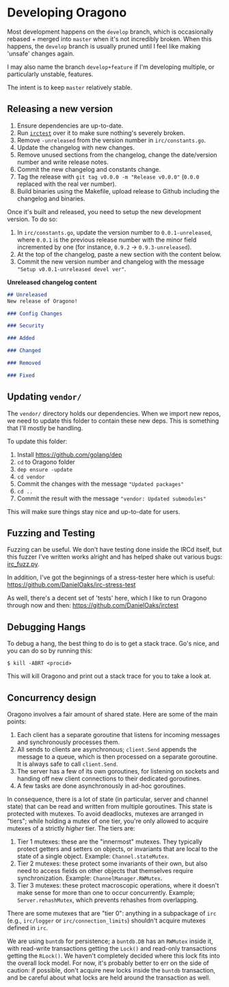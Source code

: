 # Developing Oragono

Most development happens on the `develop` branch, which is occasionally rebased + merged into `master` when it's not incredibly broken. When this happens, the `develop` branch is usually pruned until I feel like making 'unsafe' changes again.

I may also name the branch `develop+feature` if I'm developing multiple, or particularly unstable, features.

The intent is to keep `master` relatively stable.


## Releasing a new version

1. Ensure dependencies are up-to-date.
2. Run [`irctest`]() over it to make sure nothing's severely broken.
3. Remove `-unreleased` from the version number in `irc/constants.go`.
4. Update the changelog with new changes.
5. Remove unused sections from the changelog, change the date/version number and write release notes.
6. Commit the new changelog and constants change.
7. Tag the release with `git tag v0.0.0 -m "Release v0.0.0"` (`0.0.0` replaced with the real ver number).
8. Build binaries using the Makefile, upload release to Github including the changelog and binaries.

Once it's built and released, you need to setup the new development version. To do so:

1. In `irc/constants.go`, update the version number to `0.0.1-unreleased`, where `0.0.1` is the previous release number with the minor field incremented by one (for instance, `0.9.2` -> `0.9.3-unreleased`).
2. At the top of the changelog, paste a new section with the content below.
3. Commit the new version number and changelog with the message `"Setup v0.0.1-unreleased devel ver"`.

**Unreleased changelog content**

```md
## Unreleased
New release of Oragono!

### Config Changes

### Security

### Added

### Changed

### Removed

### Fixed
```



## Updating `vendor/`

The `vendor/` directory holds our dependencies. When we import new repos, we need to update this folder to contain these new deps. This is something that I'll mostly be handling.

To update this folder:

1. Install https://github.com/golang/dep
2. `cd` to Oragono folder
3. `dep ensure -update`
4. `cd vendor`
5. Commit the changes with the message `"Updated packages"`
6. `cd ..`
4. Commit the result with the message `"vendor: Updated submodules"`

This will make sure things stay nice and up-to-date for users.


## Fuzzing and Testing

Fuzzing can be useful. We don't have testing done inside the IRCd itself, but this fuzzer I've written works alright and has helped shake out various bugs: [irc_fuzz.py](https://gist.github.com/DanielOaks/63ae611039cdf591dfa4).

In addition, I've got the beginnings of a stress-tester here which is useful:
https://github.com/DanielOaks/irc-stress-test

As well, there's a decent set of 'tests' here, which I like to run Oragono through now and then:
https://github.com/DanielOaks/irctest


## Debugging Hangs

To debug a hang, the best thing to do is to get a stack trace. Go's nice, and you can do so by running this:

    $ kill -ABRT <procid>

This will kill Oragono and print out a stack trace for you to take a look at.

## Concurrency design

Oragono involves a fair amount of shared state. Here are some of the main points:

1. Each client has a separate goroutine that listens for incoming messages and synchronously processes them.
1. All sends to clients are asynchronous; `client.Send` appends the message to a queue, which is then processed on a separate goroutine. It is always safe to call `client.Send`.
1. The server has a few of its own goroutines, for listening on sockets and handing off new client connections to their dedicated goroutines.
1. A few tasks are done asynchronously in ad-hoc goroutines.

In consequence, there is a lot of state (in particular, server and channel state) that can be read and written from multiple goroutines. This state is protected with mutexes. To avoid deadlocks, mutexes are arranged in "tiers"; while holding a mutex of one tier, you're only allowed to acquire mutexes of a strictly *higher* tier. The tiers are:

1. Tier 1 mutexes: these are the "innermost" mutexes. They typically protect getters and setters on objects, or invariants that are local to the state of a single object. Example: `Channel.stateMutex`.
1. Tier 2 mutexes: these protect some invariants of their own, but also need to access fields on other objects that themselves require synchronization. Example: `ChannelManager.RWMutex`.
1. Tier 3 mutexes: these protect macroscopic operations, where it doesn't make sense for more than one to occur concurrently. Example; `Server.rehashMutex`, which prevents rehashes from overlapping.

There are some mutexes that are "tier 0": anything in a subpackage of `irc` (e.g., `irc/logger` or `irc/connection_limits`) shouldn't acquire mutexes defined in `irc`.

We are using `buntdb` for persistence; a `buntdb.DB` has an `RWMutex` inside it, with read-write transactions getting the `Lock()` and read-only transactions getting the `RLock()`. We haven't completely decided where this lock fits into the overall lock model. For now, it's probably better to err on the side of caution: if possible, don't acquire new locks inside the `buntdb` transaction, and be careful about what locks are held around the transaction as well.

